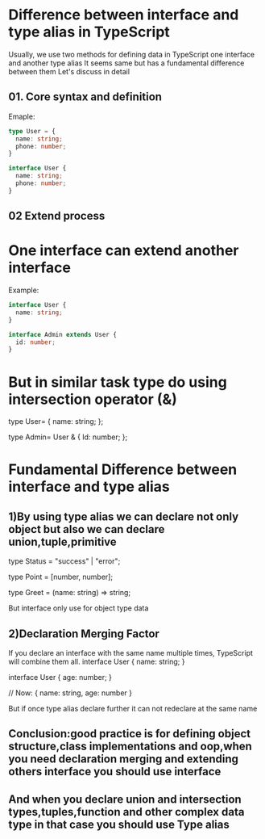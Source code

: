 # Difference between interface and type alias in TypeScript

Usually, we use two methods for defining data in TypeScript one interface and another type alias
It seems same but has a fundamental difference between them 
Let's discuss in detail




## 01. Core syntax and definition
Emaple:

```ts 
type User = {
  name: string;
  phone: number;
}

interface User {
  name: string;
  phone: number;
}
```
## 02 Extend process
# One interface can extend another interface

Example:
```ts 
interface User {
  name: string;
}

interface Admin extends User {
  id: number;
}

``` 
# But in similar task type do using intersection operator (&)
type User= {
  name: string;
};

type Admin= User & {
  Id: number;
};


# Fundamental Difference between interface and type alias
## 1)By using type alias we can declare not only object but also we can declare union,tuple,primitive

 type Status = "success" | "error";

type Point = [number, number];

type Greet = (name: string) => string;

But interface only use for object type data

## 2)Declaration Merging Factor
If you declare an interface with the same name multiple times, TypeScript will combine them all.
interface User {
  name: string;
}

interface User {
  age: number;
}

// Now: { name: string, age: number }

But if once type alias declare further it can not redeclare at the same name

## Conclusion:good practice is for  defining object structure,class implementations and oop,when you need declaration merging and extending others interface you should use interface
## And when you declare union and intersection types,tuples,function and other complex data type in that case you should use Type alias


